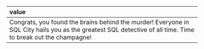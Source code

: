 | value                                                                                                                                                        |
|:------------------------------------------------------------------------------------------------------------------------------------------------------------ |
| Congrats, you found the brains behind the murder! Everyone in SQL City hails you as the greatest SQL detective of all time. Time to break out the champagne! |
